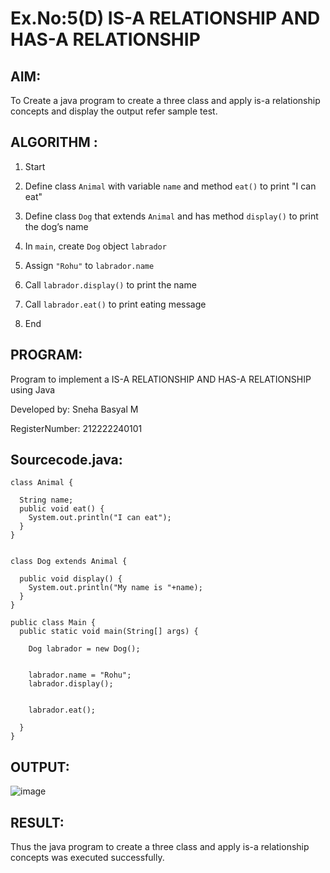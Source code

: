 # Ex.No:5(D) IS-A RELATIONSHIP AND HAS-A RELATIONSHIP
## AIM:
   To Create a java program to create a three class and apply is-a relationship concepts and display the output refer sample test.
 
## ALGORITHM :

1. Start

2. Define class `Animal` with variable `name` and method `eat()` to print "I can eat"

3. Define class `Dog` that extends `Animal` and has method `display()` to print the dog’s name

4. In `main`, create `Dog` object `labrador`

5. Assign `"Rohu"` to `labrador.name`

6. Call `labrador.display()` to print the name

7. Call `labrador.eat()` to print eating message

8. End

## PROGRAM:

Program to implement a IS-A RELATIONSHIP AND HAS-A RELATIONSHIP using Java

Developed by: Sneha Basyal M

RegisterNumber: 212222240101 


## Sourcecode.java:
```
class Animal {
 
  String name;
  public void eat() {
    System.out.println("I can eat");
  }
}


class Dog extends Animal {

  public void display() {
    System.out.println("My name is "+name);
  }
}

public class Main {
  public static void main(String[] args) {

    Dog labrador = new Dog();

   
    labrador.name = "Rohu";
    labrador.display();

   
    labrador.eat();

  }
}
```

## OUTPUT:
![image](https://github.com/user-attachments/assets/5550fe24-fc82-4700-893a-4de7a1f0b183)


## RESULT:
Thus the java program to create a three class and apply is-a relationship concepts was executed successfully.
